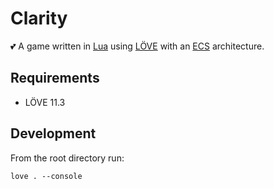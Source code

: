 # Clarity

💕 A game written in [Lua](http://www.lua.org) using [LÖVE](https://love2d.org) with an [ECS](https://en.wikipedia.org/wiki/Entity_component_system) architecture.

## Requirements

- LÖVE 11.3

## Development

From the root directory run:
```
love . --console
```